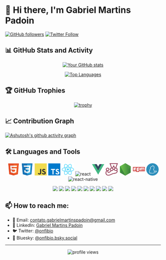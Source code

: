 # 👋 Hi there, I'm Gabriel Martins Padoin

[![GitHub followers](https://img.shields.io/github/followers/gmartpad?label=Follow&style=social)](https://github.com/gmartpad)
[![Twitter Follow](https://img.shields.io/twitter/follow/onfibio?label=Follow&style=social)](https://twitter.com/onfibio)

## 📊 GitHub Stats and Activity

<div align="center">
  
[![Your GitHub stats](https://github-readme-stats.vercel.app/api?username=gmartpad&show_icons=true&theme=dracula&hide_rank=true)](https://github.com/anuraghazra/github-readme-stats)

[![Top Languages](https://github-readme-stats.vercel.app/api/top-langs/?username=gmartpad&layout=compact&theme=dracula)](https://github.com/anuraghazra/github-readme-stats)

</div>

## 🏆 GitHub Trophies
<p align="center">
  <a href="https://github.com/ryo-ma/github-profile-trophy">
    <img src="https://github-profile-trophy.vercel.app/?username=gmartpad&theme=dracula&column=5&margin-w=15&margin-h=15" alt="trophy" />
  </a>
</p>

## 📈 Contribution Graph
[![Ashutosh's github activity graph](https://github-readme-activity-graph.vercel.app/graph?username=gmartpad&theme=dracula)](https://github.com/ashutosh00710/github-readme-activity-graph)

## 🛠️ Languages and Tools
<p align="center">
  <!-- Languages -->
  <img src="https://raw.githubusercontent.com/devicons/devicon/master/icons/html5/html5-original.svg" alt="html5" width="40" height="40"/>
  <img src="https://raw.githubusercontent.com/devicons/devicon/master/icons/css3/css3-original.svg" alt="css3" width="40" height="40"/>
  <img src="https://raw.githubusercontent.com/devicons/devicon/master/icons/javascript/javascript-original.svg" alt="javascript" width="40" height="40"/>
  <img src="https://raw.githubusercontent.com/devicons/devicon/master/icons/typescript/typescript-original.svg" alt="typescript" width="40" height="40"/>
  
  <!-- Frameworks & Libraries -->
  <img src="https://raw.githubusercontent.com/devicons/devicon/master/icons/react/react-original.svg" alt="react" width="40" height="40"/>
   <img src="https://raw.githubusercontent.com/devicons/devicon/master/icons/react/angular-original.svg" alt="react" width="40" height="40"/>
  <img src="https://raw.githubusercontent.com/devicons/devicon/master/icons/vuejs/vuejs-original.svg" alt="vue" width="40" height="40"/>
  <img src="https://raw.githubusercontent.com/devicons/devicon/master/icons/jest/jest-plain.svg" alt="jest" width="40" height="40"/>
  
  <!-- Runtime & Package Managers -->
  <img src="https://raw.githubusercontent.com/devicons/devicon/master/icons/nodejs/nodejs-original.svg" alt="nodejs" width="40" height="40"/>
  <img src="https://raw.githubusercontent.com/devicons/devicon/master/icons/npm/npm-original-wordmark.svg" alt="npm" width="40" height="40"/>
  <img src="https://raw.githubusercontent.com/devicons/devicon/master/icons/yarn/yarn-original.svg" alt="yarn" width="40" height="40"/>
  
  <!-- Mobile Development -->
  <img src="https://raw.githubusercontent.com/kristerkari/react-native-svg-transformer/master/images/react-native-logo.png" alt="react-native" width="40" height="40"/>
</p>

<!-- Optional: Add badges for each technology -->
<p align="center">
  <img src="https://img.shields.io/badge/JavaScript-F7DF1E?style=for-the-badge&logo=javascript&logoColor=black" />
  <img src="https://img.shields.io/badge/TypeScript-007ACC?style=for-the-badge&logo=typescript&logoColor=white" />
  <img src="https://img.shields.io/badge/React-20232A?style=for-the-badge&logo=react&logoColor=61DAFB" />
  <img src="https://img.shields.io/badge/Vue.js-35495E?style=for-the-badge&logo=vue.js&logoColor=4FC08D" />
  <img src="https://img.shields.io/badge/Jest-323330?style=for-the-badge&logo=Jest&logoColor=white" />
  <img src="https://img.shields.io/badge/Node.js-43853D?style=for-the-badge&logo=node.js&logoColor=white" />
  <img src="https://img.shields.io/badge/npm-CB3837?style=for-the-badge&logo=npm&logoColor=white" />
  <img src="https://img.shields.io/badge/Yarn-2C8EBB?style=for-the-badge&logo=yarn&logoColor=white" />
  <img src="https://img.shields.io/badge/React_Native-20232A?style=for-the-badge&logo=react&logoColor=61DAFB" />
  <img src="https://img.shields.io/badge/Expo-000020?style=for-the-badge&logo=expo&logoColor=white" />
</p>

## 📫 How to reach me:
- 📧 Email: contato.gabrielmartinspadoin@gmail.com
- 💼 LinkedIn: [Gabriel Martins Padoin](https://www.linkedin.com/in/gabriel-martins-padoin-0aba40153/?locale=en_US)
- 🐦 Twitter: [@onfibio](https://twitter.com/onfibio)
- 🦋 Bluesky: [@onfibio.bsky.social](https://bsky.app/profile/onfibio.bsky.social)

---
<p align="center">
  <img src="https://komarev.com/ghpvc/?username=gmartpad&label=Profile%20views&color=0e75b6&style=flat" alt="profile views" />
</p>
